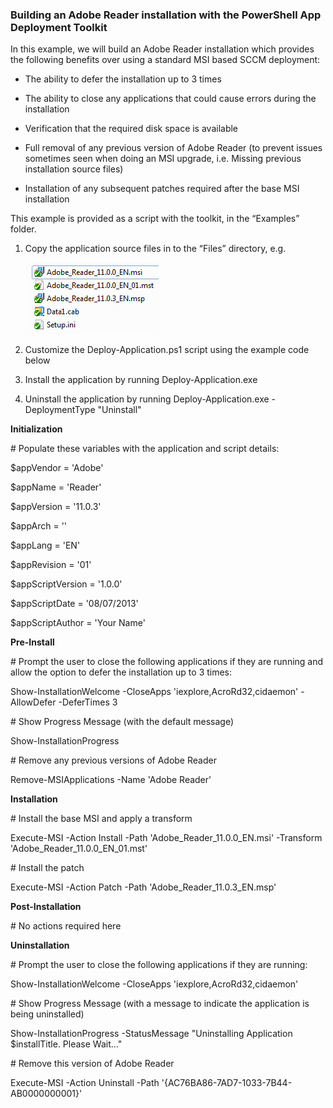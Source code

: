 <!-- order:13 -->
### Building an Adobe Reader installation with the PowerShell App Deployment Toolkit

In this example, we will build an Adobe Reader installation which provides the following benefits over using a standard MSI based SCCM deployment:

  - The ability to defer the installation up to 3 times

  - The ability to close any applications that could cause errors during the installation

  - Verification that the required disk space is available

  - Full removal of any previous version of Adobe Reader (to prevent issues sometimes seen when doing an MSI upgrade, i.e. Missing previous installation source files)

  - Installation of any subsequent patches required after the base MSI installation

This example is provided as a script with the toolkit, in the “Examples” folder.

1.  Copy the application source files in to the “Files” directory, e.g.
    
    ![](images/image20.png)

2.  Customize the Deploy-Application.ps1 script using the example code below

3.  Install the application by running Deploy-Application.exe

4.  Uninstall the application by running Deploy-Application.exe -DeploymentType "Uninstall"

**Initialization**

\# Populate these variables with the application and script details:

$appVendor = 'Adobe'

$appName = 'Reader'

$appVersion = '11.0.3'

$appArch = ''

$appLang = 'EN'

$appRevision = '01'

$appScriptVersion = '1.0.0'

$appScriptDate = '08/07/2013'

$appScriptAuthor = 'Your Name'

**Pre-Install**

\# Prompt the user to close the following applications if they are running and allow the option to defer the installation up to 3 times:

Show-InstallationWelcome -CloseApps 'iexplore,AcroRd32,cidaemon' -AllowDefer -DeferTimes 3

\# Show Progress Message (with the default message)

Show-InstallationProgress

\# Remove any previous versions of Adobe Reader

Remove-MSIApplications -Name 'Adobe Reader'

**Installation**

\# Install the base MSI and apply a transform

Execute-MSI -Action Install -Path 'Adobe\_Reader\_11.0.0\_EN.msi' -Transform 'Adobe\_Reader\_11.0.0\_EN\_01.mst'

\# Install the patch

Execute-MSI -Action Patch -Path 'Adobe\_Reader\_11.0.3\_EN.msp'

**Post-Installation**

\# No actions required here

**Uninstallation**

\# Prompt the user to close the following applications if they are running:

Show-InstallationWelcome -CloseApps 'iexplore,AcroRd32,cidaemon'

\# Show Progress Message (with a message to indicate the application is being uninstalled)

Show-InstallationProgress -StatusMessage "Uninstalling Application $installTitle. Please Wait..."

\# Remove this version of Adobe Reader

Execute-MSI -Action Uninstall -Path '{AC76BA86-7AD7-1033-7B44-AB0000000001}'

